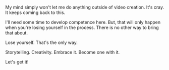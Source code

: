 My mind simply won't let me do anything outside of video creation. It's cray. It keeps coming back to this.

I'll need some time to develop competence here. But, that will only happen when you're losing yourself in the process. There is no other way to bring that about.

Lose yourself. That's the only way.

Storytelling. Creativity. Embrace it. Become one with it.

Let's get it!